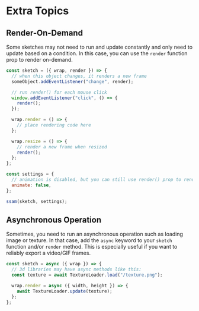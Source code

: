 # Extra Topics

## Render-On-Demand

Some sketches may not need to run and update constantly and only need to update based on a condition. In this case, you can use the `render` function prop to render on-demand.

```js
const sketch = ({ wrap, render }) => {
  // when this object changes, it renders a new frame
  someObject.addEventListener("change", render);

  // run render() for each mouse click
  window.addEventListener("click", () => {
    render();
  });

  wrap.render = () => {
    // place rendering code here
  };

  wrap.resize = () => {
    // render a new frame when resized
    render();
  };
};

const settings = {
  // animation is disabled, but you can still use render() prop to render on-demand
  animate: false,
};

ssam(sketch, settings);
```

## Asynchronous Operation

Sometimes, you need to run an asynchronous operation such as loading image or texture. In that case, add the `async` keyword to your `sketch` function and/or `render` method. This is especially useful if you want to reliably export a video/GIF frames.

```js
const sketch = async ({ wrap }) => {
  // 3d libraries may have async methods like this:
  const texture = await TextureLoader.load("/texture.png");

  wrap.render = async ({ width, height }) => {
    await TextureLoader.update(texture);
  };
};
```
